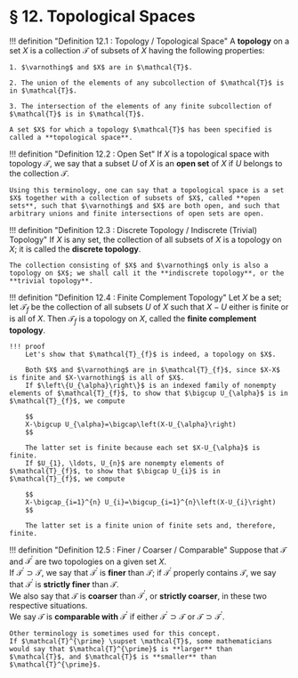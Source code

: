 # § 12. Topological Spaces

!!! definition "Definition 12.1 : Topology / Topological Space"
    A **topology** on a set $X$ is a collection $\mathcal{T}$ of subsets of $X$ having the following properties:

    1. $\varnothing$ and $X$ are in $\mathcal{T}$.

    2. The union of the elements of any subcollection of $\mathcal{T}$ is in $\mathcal{T}$.

    3. The intersection of the elements of any finite subcollection of $\mathcal{T}$ is in $\mathcal{T}$.

    A set $X$ for which a topology $\mathcal{T}$ has been specified is called a **topological space**.

!!! definition "Definition 12.2 : Open Set"
    If $X$ is a topological space with topology $\mathcal{T}$, we say that a subset $U$ of $X$ is an **open set** of $X$ if $U$ belongs to the collection $\mathcal{T}$.

    Using this terminology, one can say that a topological space is a set $X$ together with a collection of subsets of $X$, called **open sets**, such that $\varnothing$ and $X$ are both open, and such that arbitrary unions and finite intersections of open sets are open.

!!! definition "Definition 12.3 : Discrete Topology / Indiscrete (Trivial) Topology"
    If $X$ is any set, the collection of all subsets of $X$ is a topology on $X$; it is called the **discrete topology**.
    
    The collection consisting of $X$ and $\varnothing$ only is also a topology on $X$; we shall call it the **indiscrete topology**, or the **trivial topology**.

!!! definition "Definition 12.4 : Finite Complement Topology"
    Let $X$ be a set; let $\mathcal{T}_{f}$ be the collection of all subsets $U$ of $X$ such that $X-U$ either is finite or is all of $X$.
    Then $\mathcal{T}_{f}$ is a topology on $X$, called the **finite complement topology**.

    !!! proof
        Let's show that $\mathcal{T}_{f}$ is indeed, a topology on $X$.

        Both $X$ and $\varnothing$ are in $\mathcal{T}_{f}$, since $X-X$ is finite and $X-\varnothing$ is all of $X$.  
        If $\left\{U_{\alpha}\right\}$ is an indexed family of nonempty elements of $\mathcal{T}_{f}$, to show that $\bigcup U_{\alpha}$ is in $\mathcal{T}_{f}$, we compute

        $$
        X-\bigcup U_{\alpha}=\bigcap\left(X-U_{\alpha}\right)
        $$

        The latter set is finite because each set $X-U_{\alpha}$ is finite.
        If $U_{1}, \ldots, U_{n}$ are nonempty elements of $\mathcal{T}_{f}$, to show that $\bigcap U_{i}$ is in $\mathcal{T}_{f}$, we compute

        $$
        X-\bigcap_{i=1}^{n} U_{i}=\bigcup_{i=1}^{n}\left(X-U_{i}\right)
        $$

        The latter set is a finite union of finite sets and, therefore, finite.

!!! definition "Definition 12.5 : Finer / Coarser / Comparable"
    Suppose that $\mathcal{T}$ and $\mathcal{T}^{\prime}$ are two topologies on a given set $X$.  
    If $\mathcal{T}^{\prime} \supset \mathcal{T}$, we say that $\mathcal{T}^{\prime}$ is **finer** than $\mathcal{T}$;
    if $\mathcal{T}^{\prime}$ properly contains $\mathcal{T}$, we say that $\mathcal{T}^{\prime}$ is **strictly finer** than $\mathcal{T}$.  
    We also say that $\mathcal{T}$ is **coarser** than $\mathcal{T}^{\prime}$, or **strictly coarser**, in these two respective situations.  
    We say $\mathcal{T}$ is **comparable with** $\mathcal{T}^{\prime}$ if either $\mathcal{T}^{\prime} \supset \mathcal{T}$ or $\mathcal{T} \supset \mathcal{T}^{\prime}$.

    Other terminology is sometimes used for this concept.
    If $\mathcal{T}^{\prime} \supset \mathcal{T}$, some mathematicians would say that $\mathcal{T}^{\prime}$ is **larger** than $\mathcal{T}$, and $\mathcal{T}$ is **smaller** than $\mathcal{T}^{\prime}$.